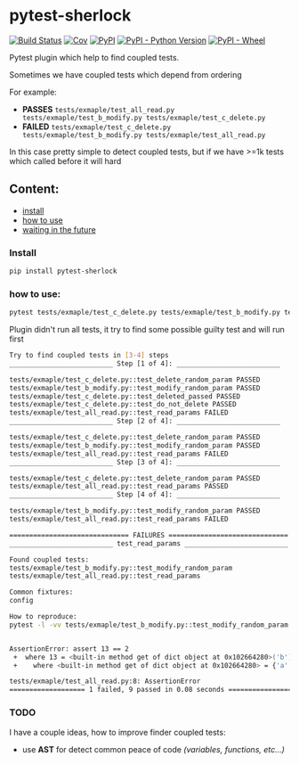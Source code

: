 # pytest-sherlock

[![Build Status](https://travis-ci.com/DKorytkin/pytest-sherlock.svg?branch=master)](https://travis-ci.com/DKorytkin/pytest-sherlock)
[![Cov](https://codecov.io/gh/DKorytkin/pytest-sherlock/branch/master/graph/badge.svg)](https://codecov.io/gh/DKorytkin/pytest-sherlock/branch/master)
[![PyPI](https://img.shields.io/pypi/v/pytest-sherlock)](https://pypi.org/project/pytest-sherlock/)
[![PyPI - Python Version](https://img.shields.io/pypi/pyversions/pytest-sherlock)](https://pypi.org/project/pytest-sherlock/)
[![PyPI - Wheel](https://img.shields.io/pypi/wheel/pytest-sherlock)](https://pypi.org/project/pytest-sherlock/)

Pytest plugin which help to find coupled tests.

Sometimes we have coupled tests which depend from ordering

For example:
- **PASSES** `tests/exmaple/test_all_read.py tests/exmaple/test_b_modify.py tests/exmaple/test_c_delete.py`
- **FAILED** `tests/exmaple/test_c_delete.py tests/exmaple/test_b_modify.py tests/exmaple/test_all_read.py`

In this case pretty simple to detect coupled tests, but if we have >=1k tests which called before it will hard


## Content:
- [install](#install)
- [how to use](#how-to-use)
- [waiting in the future](#todo)

### Install
```bash
pip install pytest-sherlock
```

### how to use:
```bash
pytest tests/exmaple/test_c_delete.py tests/exmaple/test_b_modify.py tests/exmaple/test_all_read.py --flaky-test="test_read_params" -vv
```
Plugin didn't run all tests, it try to find some possible guilty test and will run first
```bash
Try to find coupled tests in [3-4] steps
__________________________ Step [1 of 4]: __________________________

tests/exmaple/test_c_delete.py::test_delete_random_param PASSED                                                                                                      [ 20%]
tests/exmaple/test_b_modify.py::test_modify_random_param PASSED                                                                                                      [ 40%]
tests/exmaple/test_c_delete.py::test_deleted_passed PASSED                                                                                                           [ 60%]
tests/exmaple/test_c_delete.py::test_do_not_delete PASSED                                                                                                            [ 80%]
tests/exmaple/test_all_read.py::test_read_params FAILED                                                                                                             [100%]
__________________________ Step [2 of 4]: __________________________

tests/exmaple/test_c_delete.py::test_delete_random_param PASSED                                                                                                      [ 33%]
tests/exmaple/test_b_modify.py::test_modify_random_param PASSED                                                                                                      [ 66%]
tests/exmaple/test_all_read.py::test_read_params FAILED                                                                                                             [100%]
__________________________ Step [3 of 4]: __________________________

tests/exmaple/test_c_delete.py::test_delete_random_param PASSED                                                                                                      [ 50%]
tests/exmaple/test_all_read.py::test_read_params PASSED                                                                                                              [100%]
__________________________ Step [4 of 4]: __________________________

tests/exmaple/test_b_modify.py::test_modify_random_param PASSED                                                                                                      [ 50%]
tests/exmaple/test_all_read.py::test_read_params FAILED                                                                                                             [100%]

============================== FAILURES ==============================
__________________________ test_read_params __________________________

Found coupled tests:
tests/exmaple/test_b_modify.py::test_modify_random_param
tests/exmaple/test_all_read.py::test_read_params

Common fixtures:
config

How to reproduce:
pytest -l -vv tests/exmaple/test_b_modify.py::test_modify_random_param tests/exmaple/test_all_read.py::test_read_params


AssertionError: assert 13 == 2
 +  where 13 = <built-in method get of dict object at 0x102664280>('b')
 +    where <built-in method get of dict object at 0x102664280> = {'a': 1, 'b': 13, 'c': 3}.get

tests/exmaple/test_all_read.py:8: AssertionError
=================== 1 failed, 9 passed in 0.08 seconds ===================
```

### TODO
I have a couple ideas, how to improve finder coupled tests:
- use **AST** for detect common peace of code *(variables, functions, etc...)*